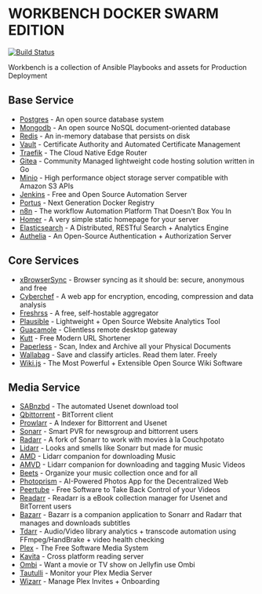 # WORKBENCH DOCKER SWARM EDITION

[![Build Status](https://ci.authoritah.io/buildStatus/icon?job=Workbench)](https://ci.authoritah.io/job/Workbench/)

Workbench is a collection of Ansible Playbooks and assets for Production Deployment

## Base Service

- [Postgres](https://www.postgresql.org/) - An open source database system
- [Mongodb](https://www.mongodb.com/) - An open source NoSQL document-oriented database
- [Redis](https://redis.io/) - An in-memory database that persists on disk
- [Vault](https://github.com/hashicorp/vault) - Certificate Authority and Automated Certificate Management
- [Traefik](https://containo.us/traefik/) - The Cloud Native Edge Router
- [Gitea](https://gitea.io/en-us/) - Community Managed lightweight code hosting solution written in Go
- [Minio](https://min.io/) - High performance object storage server compatible with Amazon S3 APIs
- [Jenkins](https://jenkins.io/) -  Free and Open Source Automation Server
- [Portus](https://port.us.org/) - Next Generation Docker Registry
- [n8n](https://n8n.io/) - The workflow Automation Platform That Doesn't Box You In
- [Homer](https://github.com/bastienwirtz/homer/) - A very simple static homepage for your server
- [Elasticsearch](https://www.elastic.co/elasticsearch/) - A Distributed, RESTful Search + Analytics Engine
- [Authelia](https://www.authelia.com/) - An Open-Source Authentication + Authorization Server

## Core Services

- [xBrowserSync](https://www.xbrowsersync.org/) - Browser syncing as it should be: secure, anonymous and free
- [Cyberchef](https://gchq.github.io/CyberChef/) - A web app for encryption, encoding, compression and data analysis
- [Freshrss](https://freshrss.org/) - A free, self-hostable aggregator
- [Plausible](https://plausible.io/) - Lightweight + Open Source Website Analytics Tool
- [Guacamole](https://guacamole.apache.org/) - Clientless remote desktop gateway
- [Kutt](https://kutt.it/) - Free Modern URL Shortener
- [Paperless](https://github.com/paperless-ngx) - Scan, Index and Archive all your Physical Documents
- [Wallabag](https://wallabag.org/en/) - Save and classify articles. Read them later. Freely
- [Wiki.js](https://js.wiki/) - The Most Powerful + Extensible Open Source Wiki Software

## Media Service

- [SABnzbd](https://sabnzbd.org/) - The automated Usenet download tool
- [Qbittorrent](https://www.qbittorrent.org/) - BitTorrent client
- [Prowlarr](https://prowlarr.github.io) - A Indexer for Bittorrent and Usenet
- [Sonarr](https://github.com/Sonarr/Sonarr/) - Smart PVR for newsgroup and bittorrent users
- [Radarr](https://github.com/Radarr/Radarr/) - A fork of Sonarr to work with movies à la Couchpotato
- [Lidarr](https://github.com/lidarr/Lidarr/) - Looks and smells like Sonarr but made for music
- [AMD](https://github.com/RandomNinjaAtk/docker-amd) - Lidarr companion for downloading Music
- [AMVD](https://github.com/RandomNinjaAtk/docker-amvd) - Lidarr companion for downloading and tagging Music Videos
- [Beets](https://beets.io/) - Organize your music collection once and for all
- [Photoprism](https://photoprism.app/) - AI-Powered Photos App for the Decentralized Web
- [Peertube](https://joinpeertube.org/) - Free Software to Take Back Control of your Videos
- [Readarr](https://github.com/Readarr/Readarr/) - Readarr is a eBook collection manager for Usenet and BitTorrent users
- [Bazarr](https://github.com/morpheus65535/bazarr/) - Bazarr is a companion application to Sonarr and Radarr that manages and downloads subtitles
- [Tdarr](https://github.com/HaveAGitGat/Tdarr/) - Audio/Video library analytics + transcode automation using FFmpeg/HandBrake + video health checking
- [Plex](https://plex.tv) - The Free Software Media System
- [Kavita](https://github.com/Kareadita/Kavita) - Cross platform reading server
- [Ombi](https://ombi.io/) - Want a movie or TV show on Jellyfin use Ombi
- [Tautulli](https://tautulli.com/) - Monitor your Plex Media Server
- [Wizarr](https://github.com/Wizarrrr/wizarr) - Manage Plex Invites + Onboarding
